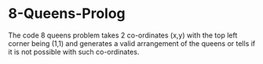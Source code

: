 # 8-Queens-Prolog
The code 8 queens problem takes 2 co-ordinates (x,y) with the top left corner being (1,1) and generates a valid arrangement of the queens or tells if it is not possible with such co-ordinates.
